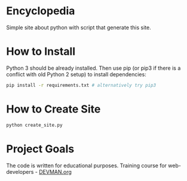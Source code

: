 # Encyclopedia

Simple site about python with script that generate this site.

# How to Install

Python 3 should be already installed. Then use pip (or pip3 if there is a conflict with old Python 2 setup) to install dependencies:

```bash
pip install -r requirements.txt # alternatively try pip3
```
# How to Create Site

```bash
python create_site.py
```

# Project Goals

The code is written for educational purposes. Training course for web-developers - [DEVMAN.org](https://devman.org)
